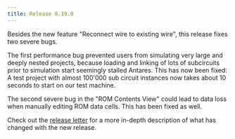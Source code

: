 ```yaml
---
title: Release 0.19.0
---
```


Besides the new feature "Reconnect wire to existing wire", this release fixes
two severe bugs.

The first performance bug prevented users from simulating very
large and deeply nested projects, because loading and linking of lots of subcircuits
prior to simulation start seemingly stalled Antares. This has now been fixed: A test project
with almost 100'000 sub circuit instances now takes about 10 seconds to start
on our test machine.

The second severe bug in the "ROM Contents View" could lead to data loss when
manually editing ROM data cells. This has been fixed as well.

Check out the [release letter](/docs/releases/release-0.19.0/index.html)
for a more in-depth description of what has changed with the new release.
